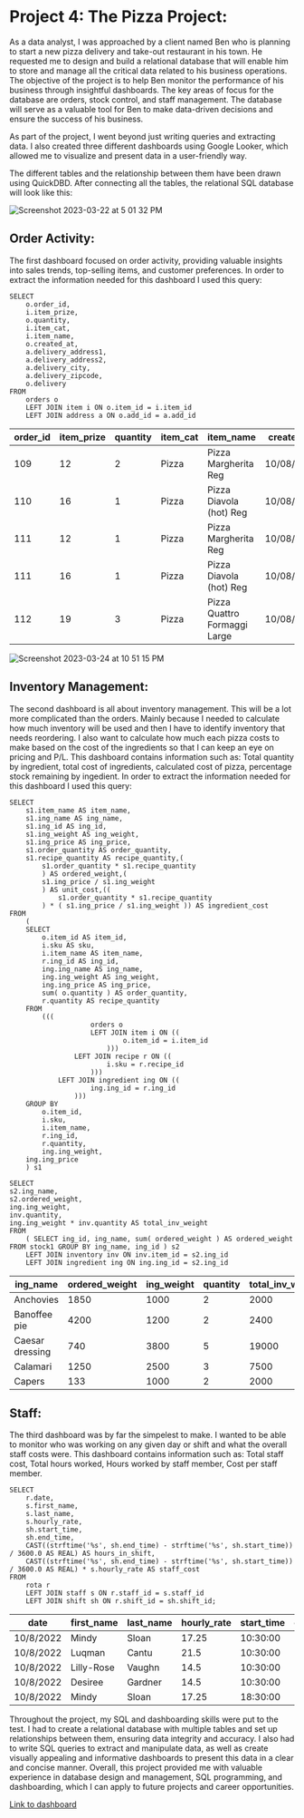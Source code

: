 # Project 4: The Pizza Project:
As a data analyst, I was approached by a client named Ben who is planning to start a new pizza delivery and take-out restaurant in his town. He requested me to design and build a relational database that will enable him to store and manage all the critical data related to his business operations. The objective of the project is to help Ben monitor the performance of his business through insightful dashboards. The key areas of focus for the database are orders, stock control, and staff management. The database will serve as a valuable tool for Ben to make data-driven decisions and ensure the success of his business.

As part of the project, I went beyond just writing queries and extracting data. I also created three different dashboards using Google Looker, which allowed me to visualize and present data in a user-friendly way.

The different tables and the relationship between them have been drawn using QuickDBD. After connecting all the tables, the relational SQL database will look like this:

![Screenshot 2023-03-22 at 5 01 32 PM](https://user-images.githubusercontent.com/29818091/226965890-71248a15-746f-4247-baf7-a951c90cbf98.png)

## Order Activity:
The first dashboard focused on order activity, providing valuable insights into sales trends, top-selling items, and customer preferences. In order to extract the information needed for this dashboard I used this query:

```
SELECT
	o.order_id,
	i.item_prize,
	o.quantity,
	i.item_cat,
	i.item_name,
	o.created_at,
	a.delivery_address1,
	a.delivery_address2,
	a.delivery_city,
	a.delivery_zipcode,
	o.delivery 
FROM
	orders o
	LEFT JOIN item i ON o.item_id = i.item_id
	LEFT JOIN address a ON o.add_id = a.add_id
  ```
|order_id|item_prize|quantity|item_cat|item_name                   |created_at|deliveryaddress1 |deliveryaddress2|delivery_city|delivery_zipcode|delivery|
|--------|----------|--------|--------|----------------------------|----------|-----------------|----------------|-------------|----------------|--------|
|109	   |12	      |2	     |Pizza	  |Pizza Margherita Reg	       |10/08/2022|	607 Trails Road |NULL            |Manchester   |6042	          |1       |
|110	   |16	      |1	     |Pizza	  |Pizza Diavola (hot) Reg     |10/08/2022|	25 Cliffside	  |NULL            |Manchester	 |6042	          |1       |
|111	   |12	      |1	     |Pizza	  |Pizza Margherita Reg	       |10/08/2022|	56 Concord Road |NULL            |Manchester	 |6042	          |1       |
|111	   |16	      |1	     |Pizza	  |Pizza Diavola (hot) Reg     |10/08/2022|	56 Concord Road |NULL            |Manchester	 |6042	          |1       |
|112	   |19	      |3	     |Pizza	  |Pizza Quattro Formaggi Large|10/08/2022|	82 Lookout Drive|NULL            |Manchester	 |6040	          |0       |

![Screenshot 2023-03-24 at 10 51 15 PM](https://user-images.githubusercontent.com/29818091/227715330-41088c54-cad8-4b54-a46c-e4cf2d259f34.png)

## Inventory Management:
The second dashboard is all about inventory management. This will be a lot more complicated than the orders. Mainly because I needed to calculate how much inventory will be used and then I have to identify inventory that needs reordering. I also want to calculate how much each pizza costs to make based on the cost of the ingredients so that I can keep an eye on pricing and P/L. This dashboard contains information such as:
Total quantity by ingredient, total cost of ingredients, calculated cost of pizza, percentage stock remaining by ingedient. In order to extract the information needed for this dashboard I used this query:
```
SELECT
	s1.item_name AS item_name,
	s1.ing_name AS ing_name,
	s1.ing_id AS ing_id,
	s1.ing_weight AS ing_weight,
	s1.ing_price AS ing_price,
	s1.order_quantity AS order_quantity,
	s1.recipe_quantity AS recipe_quantity,(
		s1.order_quantity * s1.recipe_quantity 
		) AS ordered_weight,(
		s1.ing_price / s1.ing_weight 
		) AS unit_cost,((
			s1.order_quantity * s1.recipe_quantity 
		) * ( s1.ing_price / s1.ing_weight )) AS ingredient_cost 
FROM
	(
	SELECT
		o.item_id AS item_id,
		i.sku AS sku,
		i.item_name AS item_name,
		r.ing_id AS ing_id,
		ing.ing_name AS ing_name,
		ing.ing_weight AS ing_weight,
		ing.ing_price AS ing_price,
		sum( o.quantity ) AS order_quantity,
		r.quantity AS recipe_quantity 
	FROM
		(((
					orders o
					LEFT JOIN item i ON ((
							o.item_id = i.item_id 
						)))
				LEFT JOIN recipe r ON ((
						i.sku = r.recipe_id 
					)))
			LEFT JOIN ingredient ing ON ((
					ing.ing_id = r.ing_id 
				))) 
	GROUP BY
		o.item_id,
		i.sku,
		i.item_name,
		r.ing_id,
		r.quantity,
		ing.ing_weight,
	ing.ing_price 
	) s1

SELECT
s2.ing_name,
s2.ordered_weight,
ing.ing_weight,
inv.quantity,
ing.ing_weight * inv.quantity AS total_inv_weight 
FROM
	( SELECT ing_id, ing_name, sum( ordered_weight ) AS ordered_weight FROM stock1 GROUP BY ing_name, ing_id ) s2
	LEFT JOIN inventory inv ON inv.item_id = s2.ing_id
	LEFT JOIN ingredient ing ON ing.ing_id = s2.ing_id
```
|ing_name       |ordered_weight|ing_weight|quantity|total_inv_weight|
|---------------|--------------|----------|--------|----------------|
|Anchovies	|1850	       |1000	  |2	   |2000            |
|Banoffee pie	|4200	       |1200	  |2	   |2400            |
|Caesar dressing|740	       |3800	  |5	   |19000           |
|Calamari       |1250	       |2500	  |3	   |7500            |
|Capers	        |133	       |1000	  |2	   |2000            |


## Staff:
The third dashboard was by far the simpelest to make. I wanted to be able to monitor who was working on any given day or shift and what the overall staff costs were. This dashboard contains information such as:
Total staff cost, Total hours worked, Hours worked by staff member, Cost per staff member.
```
SELECT
	r.date,
	s.first_name,
	s.last_name,
	s.hourly_rate,
	sh.start_time,
	sh.end_time,
	CAST((strftime('%s', sh.end_time) - strftime('%s', sh.start_time)) / 3600.0 AS REAL) AS hours_in_shift,
	CAST((strftime('%s', sh.end_time) - strftime('%s', sh.start_time)) / 3600.0 AS REAL) * s.hourly_rate AS staff_cost 
FROM
	rota r
	LEFT JOIN staff s ON r.staff_id = s.staff_id
	LEFT JOIN shift sh ON r.shift_id = sh.shift_id;
```
|date     |first_name|last_name|hourly_rate|start_time|end_time|hours_in_shift|staff_cost|
|---------|----------|---------|-----------|----------|--------|--------------|----------|
|10/8/2022|Mindy     |Sloan    |17.25	   |10:30:00  |14:30:00|4.0	      |69.0      |   
|10/8/2022|Luqman    |Cantu    |21.5	   |10:30:00  |14:30:00|4.0	      |86.0      |
|10/8/2022|Lilly-Rose|Vaughn   |14.5       |10:30:00  |14:30:00|4.0	      |58.0      |
|10/8/2022|Desiree   |Gardner  |14.5       |10:30:00  |14:30:00|4.0	      |58.0      |
|10/8/2022|Mindy     |Sloan    |17.25	   |18:30:00  |23:00:00|4.5	      |77.625    | 

Throughout the project, my SQL and dashboarding skills were put to the test. I had to create a relational database with multiple tables and set up relationships between them, ensuring data integrity and accuracy. I also had to write SQL queries to extract and manipulate data, as well as create visually appealing and informative dashboards to present this data in a clear and concise manner. Overall, this project provided me with valuable experience in database design and management, SQL programming, and dashboarding, which I can apply to future projects and career opportunities.

[Link to dashboard](https://lookerstudio.google.com/s/io2YMLtATEM)
